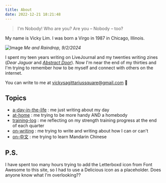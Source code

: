 ```yaml
---
title: About
date: 2022-12-21 18:21:48
---
```


> I'm Nobody! Who are you?
Are you – Nobody – too?

My name is Vicky Lim. I was born a Virgo in 1987 in Chicago, Illinois.

![Image](https://d2w9rnfcy7mm78.cloudfront.net/33193119/original_23b5c5dcbbe96563a3fa4ef0ab4205d4.jpg?1735065657?bc=0)
*Me and Raindrop, 9/2/2024*

I spent my teen years writing on LiveJournal and my twenties writing zines (_Dear Jaguar_ and [_Abstract Door_](https://vickylim.com/abstract-door-zine)). Now I'm near the end of my thirties and I'm trying to remember how to be myself and connect with others on the internet.

You can write to me at vickysagittariussquare@gmail.com 💌

## Topics
- [a-day-in-the-life](https://vickylim.com/tags/a-day-in-the-life/) : me just writing about my day
-  [at-home](https://vickylim.com/tags/at-home) : me trying to be more handy AND a homebody
-  [training-log](https://vickylim.com/tags/training-log/) : me reflecting on my strength training progress at the end of each quarter
-  [on-writing](https://vickylim.com/tags/on-writing/) : me trying to write and writing about how I can or can't
-  [on-中文](https://vickylim.com/tags/on-中文/) : me trying to learn Mandarin Chinese

## P.S.

I have spent too many hours trying to add the Letterboxd icon from Font Awesome to this site, so I had to use a Delicious icon as a placeholder. Does anyone know what I'm overlooking??